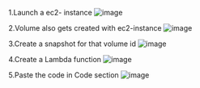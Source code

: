 1.Launch a ec2- instance
![image](https://github.com/Vinitha-Nayak/Cost-Optimisation-Project/assets/151067108/d24fe6bd-f8db-4e19-86e9-a935137c28ed)

2.Volume also gets created with ec2-instance
![image](https://github.com/Vinitha-Nayak/Cost-Optimisation-Project/assets/151067108/30c8d6a6-7a17-45fd-b408-1ceaaf0f6c1d)

3.Create a snapshot for that volume id
![image](https://github.com/Vinitha-Nayak/Cost-Optimisation-Project/assets/151067108/d6537e31-9e58-4637-b36a-c828b1be54e9)

4.Create a Lambda function
![image](https://github.com/Vinitha-Nayak/Cost-Optimisation-Project/assets/151067108/271dc529-7735-4873-ac88-8a3304df61dd)

5.Paste the code in Code section
![image](https://github.com/Vinitha-Nayak/Cost-Optimisation-Project/assets/151067108/3a5d0139-da6d-4c1d-ae08-eb22f2b34605)
